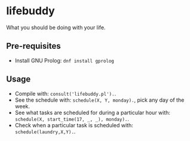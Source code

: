 # lifebuddy
What you should be doing with your life.

## Pre-requisites

 * Install GNU Prolog: `dnf install gprolog`

## Usage
 * Compile with: `consult('lifebuddy.pl').`.
 * See the schedule with: `schedule(X, Y, monday).`, pick any day of the week.
 * See what tasks are scheduled for during a particular hour with: `schedule(X, start_time(17, _, _), monday).`.
 * Check when a particular task is scheduled with: `schedule(laundry,X,Y).`.
